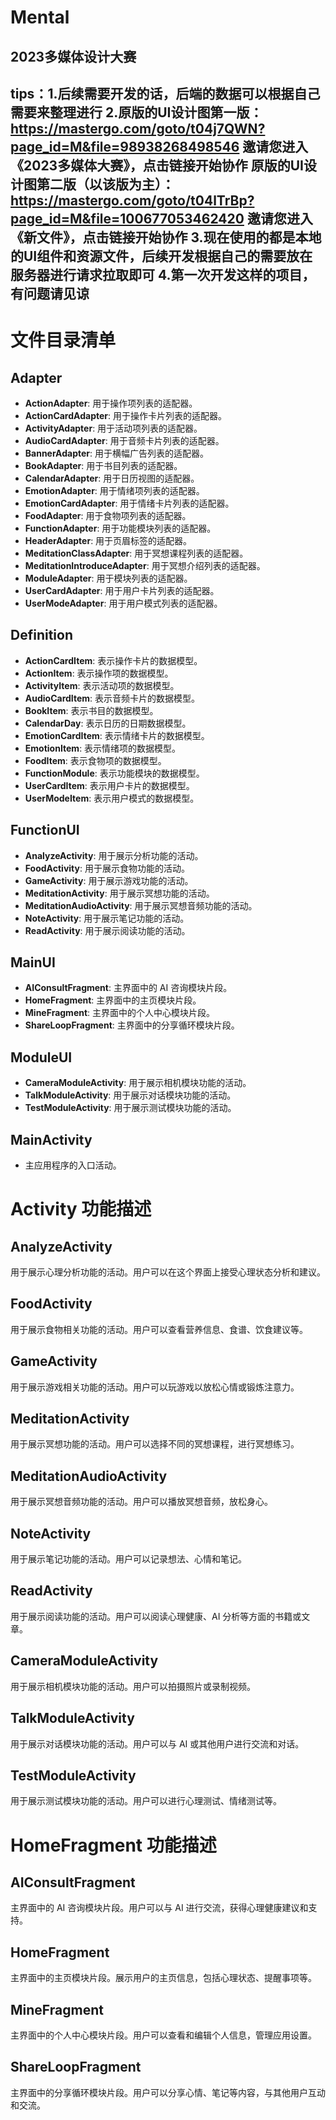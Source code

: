# Mental
2023多媒体设计大赛
---
tips：1.后续需要开发的话，后端的数据可以根据自己需要来整理进行
      2.原版的UI设计图第一版：https://mastergo.com/goto/t04j7QWN?page_id=M&file=98938268498546 邀请您进入《2023多媒体大赛》，点击链接开始协作
        原版的UI设计图第二版（以该版为主）：https://mastergo.com/goto/t04lTrBp?page_id=M&file=100677053462420 邀请您进入《新文件》，点击链接开始协作
      3.现在使用的都是本地的UI组件和资源文件，后续开发根据自己的需要放在服务器进行请求拉取即可
      4.第一次开发这样的项目，有问题请见谅
---
# 文件目录清单

## Adapter

- **ActionAdapter**: 用于操作项列表的适配器。
- **ActionCardAdapter**: 用于操作卡片列表的适配器。
- **ActivityAdapter**: 用于活动项列表的适配器。
- **AudioCardAdapter**: 用于音频卡片列表的适配器。
- **BannerAdapter**: 用于横幅广告列表的适配器。
- **BookAdapter**: 用于书目列表的适配器。
- **CalendarAdapter**: 用于日历视图的适配器。
- **EmotionAdapter**: 用于情绪项列表的适配器。
- **EmotionCardAdapter**: 用于情绪卡片列表的适配器。
- **FoodAdapter**: 用于食物项列表的适配器。
- **FunctionAdapter**: 用于功能模块列表的适配器。
- **HeaderAdapter**: 用于页眉标签的适配器。
- **MeditationClassAdapter**: 用于冥想课程列表的适配器。
- **MeditationIntroduceAdapter**: 用于冥想介绍列表的适配器。
- **ModuleAdapter**: 用于模块列表的适配器。
- **UserCardAdapter**: 用于用户卡片列表的适配器。
- **UserModeAdapter**: 用于用户模式列表的适配器。

## Definition

- **ActionCardItem**: 表示操作卡片的数据模型。
- **ActionItem**: 表示操作项的数据模型。
- **ActivityItem**: 表示活动项的数据模型。
- **AudioCardItem**: 表示音频卡片的数据模型。
- **BookItem**: 表示书目的数据模型。
- **CalendarDay**: 表示日历的日期数据模型。
- **EmotionCardItem**: 表示情绪卡片的数据模型。
- **EmotionItem**: 表示情绪项的数据模型。
- **FoodItem**: 表示食物项的数据模型。
- **FunctionModule**: 表示功能模块的数据模型。
- **UserCardItem**: 表示用户卡片的数据模型。
- **UserModeItem**: 表示用户模式的数据模型。

## FunctionUI

- **AnalyzeActivity**: 用于展示分析功能的活动。
- **FoodActivity**: 用于展示食物功能的活动。
- **GameActivity**: 用于展示游戏功能的活动。
- **MeditationActivity**: 用于展示冥想功能的活动。
- **MeditationAudioActivity**: 用于展示冥想音频功能的活动。
- **NoteActivity**: 用于展示笔记功能的活动。
- **ReadActivity**: 用于展示阅读功能的活动。

## MainUI

- **AIConsultFragment**: 主界面中的 AI 咨询模块片段。
- **HomeFragment**: 主界面中的主页模块片段。
- **MineFragment**: 主界面中的个人中心模块片段。
- **ShareLoopFragment**: 主界面中的分享循环模块片段。

## ModuleUI

- **CameraModuleActivity**: 用于展示相机模块功能的活动。
- **TalkModuleActivity**: 用于展示对话模块功能的活动。
- **TestModuleActivity**: 用于展示测试模块功能的活动。

## MainActivity

- 主应用程序的入口活动。

# Activity 功能描述
## AnalyzeActivity
用于展示心理分析功能的活动。用户可以在这个界面上接受心理状态分析和建议。

## FoodActivity
用于展示食物相关功能的活动。用户可以查看营养信息、食谱、饮食建议等。

## GameActivity
用于展示游戏相关功能的活动。用户可以玩游戏以放松心情或锻炼注意力。

## MeditationActivity
用于展示冥想功能的活动。用户可以选择不同的冥想课程，进行冥想练习。

## MeditationAudioActivity
用于展示冥想音频功能的活动。用户可以播放冥想音频，放松身心。

## NoteActivity
用于展示笔记功能的活动。用户可以记录想法、心情和笔记。

## ReadActivity
用于展示阅读功能的活动。用户可以阅读心理健康、AI 分析等方面的书籍或文章。

## CameraModuleActivity
用于展示相机模块功能的活动。用户可以拍摄照片或录制视频。

## TalkModuleActivity
用于展示对话模块功能的活动。用户可以与 AI 或其他用户进行交流和对话。

## TestModuleActivity
用于展示测试模块功能的活动。用户可以进行心理测试、情绪测试等。

# HomeFragment 功能描述
## AIConsultFragment
主界面中的 AI 咨询模块片段。用户可以与 AI 进行交流，获得心理健康建议和支持。

## HomeFragment
主界面中的主页模块片段。展示用户的主页信息，包括心理状态、提醒事项等。

## MineFragment
主界面中的个人中心模块片段。用户可以查看和编辑个人信息，管理应用设置。

## ShareLoopFragment
主界面中的分享循环模块片段。用户可以分享心情、笔记等内容，与其他用户互动和交流。
